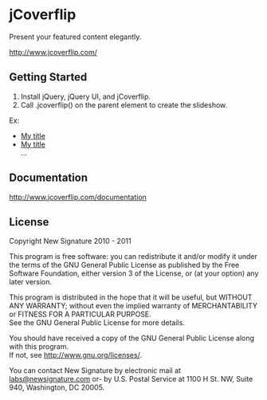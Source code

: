 # jCoverflip

Present your featured content elegantly. 

http://www.jcoverflip.com/

## Getting Started

1) Install jQuery, jQuery UI, and jCoverflip.
2) Call .jcoverflip() on the parent element to create the slideshow.

  Ex:
  <ul id="flip">
    <li><a href="..."><img ...><span class="title">My title</span></a></li>
    <li><a href="..."><img ...><span class="title">My title</span></a></li>
    ...
  </ul>
  <script>
    $(function(){
      $('#flip').jcoverclip();
    });
  </script>

## Documentation

http://www.jcoverflip.com/documentation


## License

Copyright New Signature 2010 - 2011

This program is free software: you can redistribute it and/or modify it under the terms of the 
GNU General Public License as published by the Free Software Foundation, either version 3 of the 
License, or (at your option) any later version.

This program is distributed in the hope that it will be useful, but WITHOUT ANY WARRANTY; 
without even the implied warranty of MERCHANTABILITY or FITNESS FOR A PARTICULAR PURPOSE.  
See the GNU General Public License for more details.

You should have received a copy of the GNU General Public License along with this program.  
If not, see <http://www.gnu.org/licenses/>.

You can contact New Signature by electronic mail at labs@newsignature.com 
or- by U.S. Postal Service at 1100 H St. NW, Suite 940, Washington, DC 20005.
